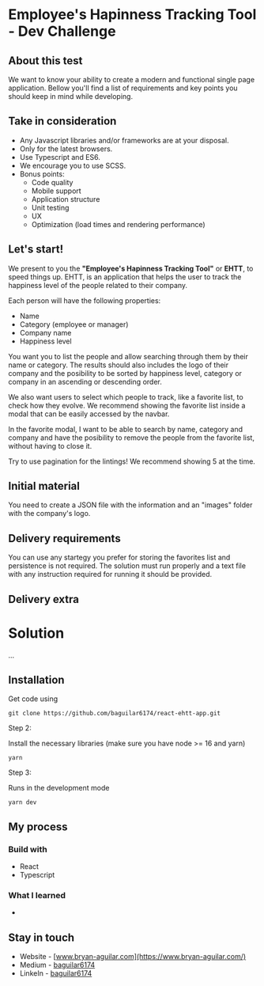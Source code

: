 # Employee's Hapinness Tracking Tool - Dev Challenge

## About this test

We want to know your ability to create a modern and functional single page application. Bellow you'll find a list of requirements and key points you should keep in mind while developing.

## Take in consideration

* Any Javascript libraries and/or frameworks are at your disposal.
* Only for the latest browsers.
* Use Typescript and ES6.
* We encourage you to use SCSS.
* Bonus points:
  - Code quality
  - Mobile support
  - Application structure
  - Unit testing
  - UX
  - Optimization (load times and rendering performance)

## Let's start!

We present to you the **"Employee's Hapinness Tracking Tool"** or **EHTT**, to speed things up. EHTT, is an application that helps the user to track the happiness level of the people related to their company.

Each person will have the following properties:

* Name
* Category (employee or manager)
* Company name
* Happiness level

You want you to list the people and allow searching through them by their name or category. The results should also includes the logo of their company and the posibility to be sorted by happiness level, category or company in an ascending or descending order.

We also want users to select which people to track, like a favorite list, to check how they evolve. We recommend showing the favorite list inside a modal that can be easily accessed by the navbar.

In the favorite modal, I want to be able to search by name, category and company and have the posibility to remove the people from the favorite list, without having to close it.

Try to use pagination for the lintings! We recommend showing 5 at the time.

## Initial material

You need to create a JSON file with the information and an "images" folder with the company's logo.

## Delivery requirements

You can use any startegy you prefer for storing the favorites list and persistence is not required. The solution must run properly and a text file with any instruction required for running it should be provided.

## Delivery extra

# Solution

...

## Installation

Get code using

```
git clone https://github.com/baguilar6174/react-ehtt-app.git
```

Step 2:

Install the necessary libraries (make sure you have node >= 16 and yarn)

```
yarn
```

Step 3:

Runs in the development mode

```
yarn dev
```

## My process

### Build with

- React
- Typescript

### What I learned

- 

## Stay in touch

- Website - [www.bryan-aguilar.com](https://www.bryan-aguilar.com/)
- Medium - [baguilar6174](https://baguilar6174.medium.com/)
- LinkeIn - [baguilar6174](https://www.linkedin.com/in/baguilar6174)
